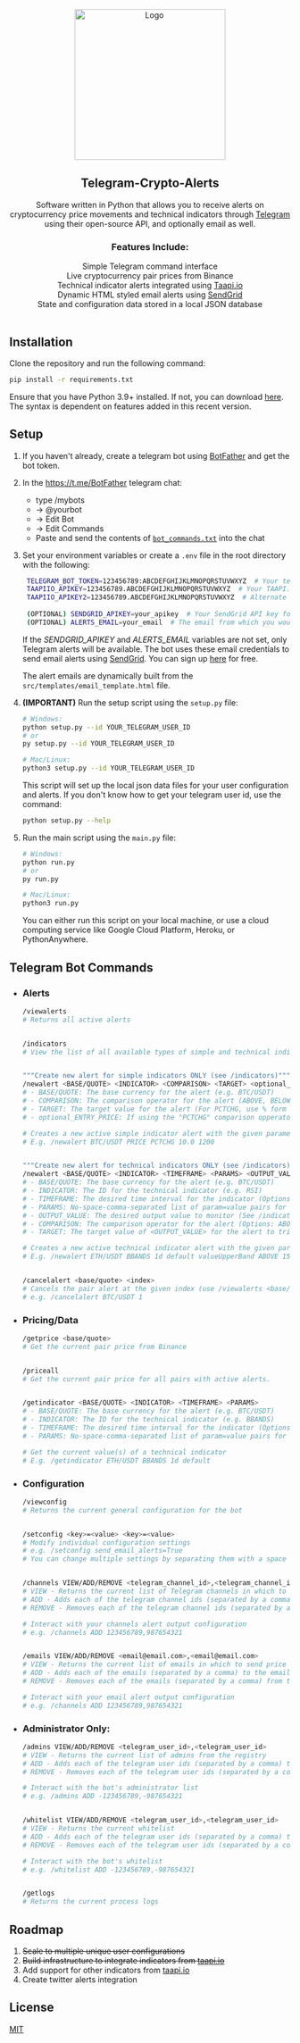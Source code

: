 <!-- PROJECT HEADER -->
<div align="center">
  <img src="img/telegram-binance.png" alt="Logo" width="270">
  <h2 align="center"><strong>Telegram-Crypto-Alerts</strong></h2>
  <p align="center">
    Software written in Python that allows you to receive alerts on cryptocurrency price movements and technical indicators through <a href="https://telegram.org/">Telegram</a> using their open-source API, and optionally email as well.
    <br>
  </p>
  <p align="center">
    <h3><strong>Features Include:</strong></h3>
    Simple Telegram command interface<br>
    Live cryptocurrency pair prices from Binance<br>
    Technical indicator alerts integrated using <a href="https://www.taapi.io/">Taapi.io</a><br>
    Dynamic HTML styled email alerts using <a href="https://www.sendgrid.com">SendGrid</a><br>
    State and configuration data stored in a local JSON database
</div>
<br>

## Installation

Clone the repository and run the following command:
```bash
pip install -r requirements.txt
```
Ensure that you have Python 3.9+ installed. If not, you can download [here](https://www.python.org/downloads/release/python-3912/). The syntax is dependent on features added in this recent version.

## Setup

1. If you haven't already, create a telegram bot using [BotFather](https://core.telegram.org/bots#3-how-do-i-create-a-bot) and get the bot token.

2. In the https://t.me/BotFather telegram chat:
   - type /mybots
   - -> @yourbot
   - -> Edit Bot
   - -> Edit Commands
   - Paste and send the contents of [`bot_commands.txt`](https://github.com/hschickdevs/telegram-crypto-alerts/blob/main/bot_commands.txt) into the chat

3. Set your environment variables or create a `.env` file in the root directory with the following:
    ```bash
     TELEGRAM_BOT_TOKEN=123456789:ABCDEFGHIJKLMNOPQRSTUVWXYZ  # Your telegram bot token
     TAAPIIO_APIKEY=123456789.ABCDEFGHIJKLMNOPQRSTUVWXYZ  # Your TAAPI.IO API key
     TAAPIIO_APIKEY2=123456789.ABCDEFGHIJKLMNOPQRSTUVWXYZ  # Alternate TAAPI.IO key for the telegram message handler
     
     (OPTIONAL) SENDGRID_APIKEY=your_apikey  # Your SendGrid API key for automated email alerts
     (OPTIONAL) ALERTS_EMAIL=your_email  # The email from which you would like alerts to be sent from (must be registered on SendGrid)
    ```
    If the *SENDGRID_APIKEY* and *ALERTS_EMAIL* variables are not set, only Telegram alerts will be available. The bot uses these email credentials to send email alerts using [SendGrid](https://sendgrid.com/). You can sign up [here](https://signup.sendgrid.com/) for free.

    The alert emails are dynamically built from the `src/templates/email_template.html` file.

4. **(IMPORTANT)** Run the setup script using the `setup.py` file:
   ```sh
   # Windows:
   python setup.py --id YOUR_TELEGRAM_USER_ID
   # or
   py setup.py --id YOUR_TELEGRAM_USER_ID

   # Mac/Linux:
   python3 setup.py --id YOUR_TELEGRAM_USER_ID
   ```
   This script will set up the local json data files for your user configuration and alerts.
   If you don't know how to get your telegram user id, use the command: 
   ```sh
   python setup.py --help
   ```

5. Run the main script using the `main.py` file:
   ```sh
   # Windows:
   python run.py
   # or
   py run.py

   # Mac/Linux:
   python3 run.py
   ```
   You can either run this script on your local machine, or use a cloud computing service like Google Cloud Platform, Heroku, or PythonAnywhere.

## Telegram Bot Commands

- ### Alerts

   ```sh
   /viewalerts
   # Returns all active alerts


   /indicators
   # View the list of all available types of simple and technical indicators with their detailed descriptions.


   """Create new alert for simple indicators ONLY (see /indicators)"""
   /newalert <BASE/QUOTE> <INDICATOR> <COMPARISON> <TARGET> <optional_ENTRY_PRICE>
   # - BASE/QUOTE: The base currency for the alert (e.g. BTC/USDT)
   # - COMPARISON: The comparison operator for the alert (ABOVE, BELOW, or PCTCHG)
   # - TARGET: The target value for the alert (For PCTCHG, use % form e.g. 10.5% = 10.5)
   # - optional_ENTRY_PRICE: If using the "PCTCHG" comparison opperator, you can specify this as an alternate entry price to the current price for calculating percentage changes.
   
   # Creates a new active simple indicator alert with the given parameters.
   # E.g. /newalert BTC/USDT PRICE PCTCHG 10.0 1200


   """Create new alert for technical indicators ONLY (see /indicators)"""
   /newalert <BASE/QUOTE> <INDICATOR> <TIMEFRAME> <PARAMS> <OUTPUT_VALUE> <COMPARISON> <TARGET>
   # - BASE/QUOTE: The base currency for the alert (e.g. BTC/USDT)
   # - INDICATOR: The ID for the technical indicator (e.g. RSI)
   # - TIMEFRAME: The desired time interval for the indicator (Options: 1m, 5m, 15m, 30m, 1h, 2h, 4h, 12h, 1d, or 1w)
   # - PARAMS: No-space-comma-separated list of param=value pairs for the indicator (E.g. period=10,stddev=3) (Use "default" to skip passing params and use default values) (See /indicators for available params)
   # - OUTPUT_VALUE: The desired output value to monitor (See /indicators for available output values)
   # - COMPARISON: The comparison operator for the alert (Options: ABOVE or BELOW)
   # - TARGET: The target value of <OUTPUT_VALUE> for the alert to trigger

   # Creates a new active technical indicator alert with the given parameters.
   # E.g. /newalert ETH/USDT BBANDS 1d default valueUpperBand ABOVE 1500


   /cancelalert <base/quote> <index>
   # Cancels the pair alert at the given index (use /viewalerts <base/quote> to see the indexes)
   # e.g. /cancelalert BTC/USDT 1
   ```

- ### Pricing/Data

   ```sh
   /getprice <base/quote>
   # Get the current pair price from Binance


   /priceall
   # Get the current pair price for all pairs with active alerts.

   
   /getindicator <BASE/QUOTE> <INDICATOR> <TIMEFRAME> <PARAMS>
   # - BASE/QUOTE: The base currency for the alert (e.g. BTC/USDT)
   # - INDICATOR: The ID for the technical indicator (e.g. BBANDS)
   # - TIMEFRAME: The desired time interval for the indicator (Options: 1m, 5m, 15m, 30m, 1h, 2h, 4h, 12h, 1d, or 1w)
   # - PARAMS: No-space-comma-separated list of param=value pairs for the indicator (E.g. period=10,stddev=3) (use "default" to use the default values for the indicator)
   
   # Get the current value(s) of a technical indicator
   # E.g. /getindicator ETH/USDT BBANDS 1d default
   ```

- ### Configuration

   ```sh
   /viewconfig
   # Returns the current general configuration for the bot


   /setconfig <key>=<value> <key>=<value>
   # Modify individual configuration settings
   # e.g. /setconfig send_email_alerts=True
   # You can change multiple settings by separating them with a space


   /channels VIEW/ADD/REMOVE <telegram_channel_id>,<telegram_channel_id>
   # VIEW - Returns the current list of Telegram channels in which to send price alerts
   # ADD - Adds each of the telegram channel ids (separated by a comma) to the channel registry. The <telegram_channel_id> parameter can be either a user's telegram id or a channel's telegram id
   # REMOVE - Removes each of the telegram channel ids (separated by a comma) from the channel registry

   # Interact with your channels alert output configuration
   # e.g. /channels ADD 123456789,987654321


   /emails VIEW/ADD/REMOVE <email@email.com>,<email@email.com>
   # VIEW - Returns the current list of emails in which to send price alerts. If the send_email_alerts config is set to False, emails will not be sent.
   # ADD - Adds each of the emails (separated by a comma) to the email registry. 
   # REMOVE - Removes each of the emails (separated by a comma) from the channel registry

   # Interact with your email alert output configuration  
   # e.g. /channels ADD 123456789,987654321
   ```
- ### Administrator Only:

   ```sh
   /admins VIEW/ADD/REMOVE <telegram_user_id>,<telegram_user_id>
   # VIEW - Returns the current list of admins from the registry
   # ADD - Adds each of the telegram user ids (separated by a comma) to the admin registry
   # REMOVE - Removes each of the telegram user ids (separated by a comma) from the admin registry

   # Interact with the bot's administrator list
   # e.g. /admins ADD -123456789,-987654321


   /whitelist VIEW/ADD/REMOVE <telegram_user_id>,<telegram_user_id>
   # VIEW - Returns the current whitelist
   # ADD - Adds each of the telegram user ids (separated by a comma) to the whitelist
   # REMOVE - Removes each of the telegram user ids (separated by a comma) from the whitelist

   # Interact with the bot's whitelist
   # e.g. /whitelist ADD -123456789,-987654321


   /getlogs
   # Returns the current process logs
   ```

## Roadmap

1. ~~Scale to multiple unique user configurations~~
2. ~~Build infrastructure to integrate indicators from [taapi.io](https://taapi.io/)~~
3. Add support for other indicators from [taapi.io](https://taapi.io/)
4. Create twitter alerts integration

## License

[MIT](https://choosealicense.com/licenses/mit/)
